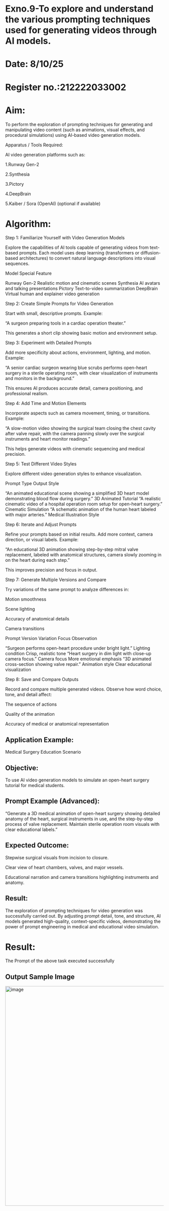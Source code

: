 # Exno.9-To explore and understand the various prompting techniques used for generating videos through AI models. 

# Date: 8/10/25

# Register no.:212222033002

# Aim: 

To perform the exploration of prompting techniques for generating and manipulating video content (such as animations, visual effects, and procedural simulations) using AI-based video generation models.

Apparatus / Tools Required:

AI video generation platforms such as:

1.Runway Gen-2

2.Synthesia

3.Pictory

4.DeepBrain

5.Kaiber / Sora (OpenAI) (optional if available)

# Algorithm:

Step 1: Familiarize Yourself with Video Generation Models

Explore the capabilities of AI tools capable of generating videos from text-based prompts. Each model uses deep learning (transformers or diffusion-based architectures) to convert natural language descriptions into visual sequences.

Model Special Feature

Runway Gen-2 Realistic motion and cinematic scenes Synthesia AI avatars and talking presentations Pictory Text-to-video summarization DeepBrain Virtual human and explainer video generation

Step 2: Create Simple Prompts for Video Generation

Start with small, descriptive prompts. Example:

“A surgeon preparing tools in a cardiac operation theater.”

This generates a short clip showing basic motion and environment setup.

Step 3: Experiment with Detailed Prompts

Add more specificity about actions, environment, lighting, and motion. Example:

“A senior cardiac surgeon wearing blue scrubs performs open-heart surgery in a sterile operating room, with clear visualization of instruments and monitors in the background.”

This ensures AI produces accurate detail, camera positioning, and professional realism.

Step 4: Add Time and Motion Elements

Incorporate aspects such as camera movement, timing, or transitions. Example:

“A slow-motion video showing the surgical team closing the chest cavity after valve repair, with the camera panning slowly over the surgical instruments and heart monitor readings.”

This helps generate videos with cinematic sequencing and medical precision.

Step 5: Test Different Video Styles

Explore different video generation styles to enhance visualization.

Prompt Type Output Style

“An animated educational scene showing a simplified 3D heart model demonstrating blood flow during surgery.” 3D Animated Tutorial “A realistic cinematic video of a hospital operation room setup for open-heart surgery.” Cinematic Simulation “A schematic animation of the human heart labeled with major arteries.” Medical Illustration Style

Step 6: Iterate and Adjust Prompts

Refine your prompts based on initial results. Add more context, camera direction, or visual labels. Example:

“An educational 3D animation showing step-by-step mitral valve replacement, labeled with anatomical structures, camera slowly zooming in on the heart during each step.”

This improves precision and focus in output.

Step 7: Generate Multiple Versions and Compare

Try variations of the same prompt to analyze differences in:

Motion smoothness

Scene lighting

Accuracy of anatomical details

Camera transitions

Prompt Version Variation Focus Observation

“Surgeon performs open-heart procedure under bright light.” Lighting condition Crisp, realistic tone “Heart surgery in dim light with close-up camera focus.” Camera focus More emotional emphasis “3D animated cross-section showing valve repair.” Animation style Clear educational visualization

Step 8: Save and Compare Outputs

Record and compare multiple generated videos. Observe how word choice, tone, and detail affect:

The sequence of actions

Quality of the animation

Accuracy of medical or anatomical representation

## Application Example: 

Medical Surgery Education Scenario

## Objective:

To use AI video generation models to simulate an open-heart surgery tutorial for medical students.

## Prompt Example (Advanced):

“Generate a 3D medical animation of open-heart surgery showing detailed anatomy of the heart, surgical instruments in use, and the step-by-step process of valve replacement. Maintain sterile operation room visuals with clear educational labels.”

## Expected Outcome:

Stepwise surgical visuals from incision to closure.

Clear view of heart chambers, valves, and major vessels.

Educational narration and camera transitions highlighting instruments and anatomy.

## Result:

The exploration of prompting techniques for video generation was successfully carried out. By adjusting prompt detail, tone, and structure, AI models generated high-quality, context-specific videos, demonstrating the power of prompt engineering in medical and educational video simulation.

# Result:

The Prompt of the above task executed successfully

## Output Sample Image


<img width="690" height="696" alt="image" src="https://github.com/user-attachments/assets/9363512f-8a1e-4dc5-a225-0de4fa88eb48" />




